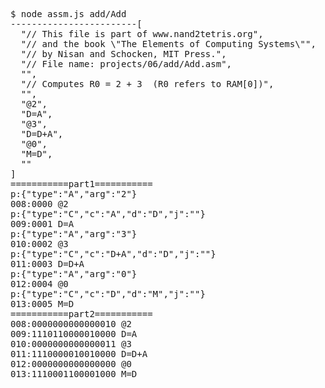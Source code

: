 <pre>$ node assm.js add/Add
------------------------[
  "// This file is part of www.nand2tetris.org",
  "// and the book \"The Elements of Computing Systems\"",
  "// by Nisan and Schocken, MIT Press.",
  "// File name: projects/06/add/Add.asm",
  "",
  "// Computes R0 = 2 + 3  (R0 refers to RAM[0])",
  "",
  "@2",
  "D=A",
  "@3",
  "D=D+A",
  "@0",
  "M=D",
  ""
]
===========part1===========
p:{"type":"A","arg":"2"}
008:0000 @2
p:{"type":"C","c":"A","d":"D","j":""}
009:0001 D=A
p:{"type":"A","arg":"3"}
010:0002 @3
p:{"type":"C","c":"D+A","d":"D","j":""}
011:0003 D=D+A
p:{"type":"A","arg":"0"}
012:0004 @0
p:{"type":"C","c":"D","d":"M","j":""}
013:0005 M=D
===========part2===========
008:0000000000000010 @2
009:1110110000010000 D=A
010:0000000000000011 @3
011:1110000010010000 D=D+A
012:0000000000000000 @0
013:1110001100001000 M=D</pre>